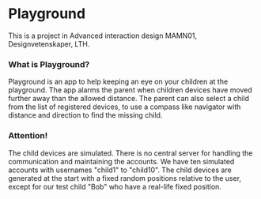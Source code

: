 # Playground
This is a project in Advanced interaction design MAMN01, Designvetenskaper, LTH. 

### What is Playground?
Playground is an app to help keeping an eye on your children at the playground. 
The app alarms the parent when children devices have moved further away than the allowed distance. 
The parent can also select a child from the list of registered devices, to use a compass like navigator 
with distance and direction to find the missing child.

### Attention!
The child devices are simulated. There is no central server for handling the communication and maintaining the accounts.
We have ten simulated accounts with usernames "child1" to "child10". The child devices are generated at the start with a fixed random 
positions relative to the user, except for our test child "Bob" who have a real-life fixed position.
